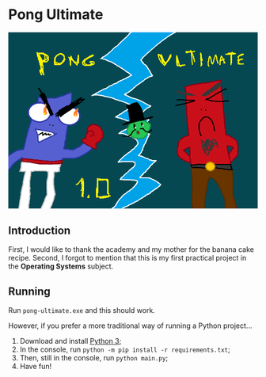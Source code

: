 # Pong Ultimate

![Pong Ultimate](assets/images/pong_ultimate.png)

## Introduction

First, I would like to thank the academy and my mother for the banana cake recipe.
Second, I forgot to mention that this is my first practical project in the **Operating Systems** subject.

## Running

Run `pong-ultimate.exe` and this should work.

However, if you prefer a more traditional way of running a Python project...

1. Download and install [Python 3](https://www.python.org/downloads/);
2. In the console, run `python -m pip install -r requirements.txt`;
3. Then, still in the console, run `python main.py`;
4. Have fun!
